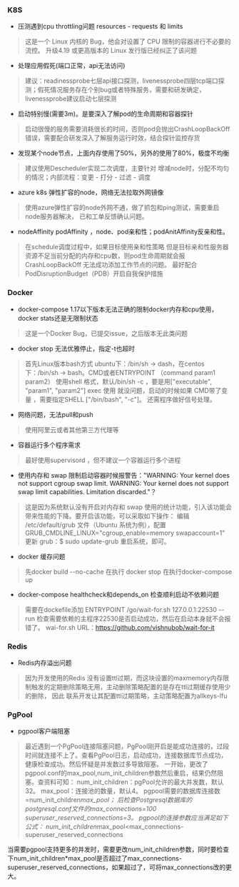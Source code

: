 ### K8S
- 压测遇到cpu throttling问题 resources - requests 和 limits
> 这是一个 Linux 内核的 Bug，他会对设置了 CPU 限制的容器进行不必要的流控。 升级4.19 或更高版本的 Linux 发行版已经纠正了该问题

- 处理应用假死(端口正常，api无法访问)
>建议：readinessprobe七层api接口探测，livenessprobe四层tcp端口探测；假死情况服务存在个别bug或者特殊服务，需要和研发确定，livenessprobe建议启动七层探测

- 启动特别慢(需要3m)。是要深入了解pod的生命周期和容器探针
> 启动很慢的服务需要消耗很长的时间，否则pod会抛出CrashLoopBackOff错误，需要配合研发深入了解服务运行时效，结合探针监控存货

- 发现某个node节点，上面内存使用了50%，另外的使用了80%，极度不均衡
> 建议使用Descheduler实现二次调度，主要针对 增减node时，分配不均匀的情况；内部流程：变更 - 打分 - 过滤 - 调度

- azure k8s  弹性扩容的node，网络无法拉取外网镜像
> 使用azure弹性扩容的node外网不通，做了抓包和ping测试，需要重启node服务器解决， 已和工单反馈确认问题。

- nodeAffinity podAffinity ，node、pod亲和性；podAnitAffinity反亲和性。
> 在schedule调度过程中，如果目标使用亲和性策略 但是目标亲和性服务器资源不足当前分配的内存和cpu数，则pod生命周期就会报CrashLoopBackOff 无法成功添加工作节点的问题。 最好配合PodDisruptionBudget（PDB）开启自我保护措施

### Docker
-  docker-compose  1.17以下版本无法正确的限制docker内存和cpu使用，docker stats还是无限制状态
> 这是一个Docker Bug，已提交issue，之后版本无此类问题

- docker stop 无法优雅停止，指定-t也超时
>首先Linux版本bash方式 ubuntu下：/bin/sh -> dash，在centos下：/bin/sh -> bash。CMD或者ENTRYPOINT （command param1 param2） 使用shell 格式，默认/bin/sh -c ，要是用["executable", "param1", "param2"]   exec 使用 就没问题，启动的时候如果 CMD带了变量 ，需要指定SHELL ["/bin/bash", "-c"]。 还需程序做好信号处理。

- 网络问题，无法pull和push
> 使用阿里云或者其他第三方代理等

- 容器运行多个程序需求
> 最好使用supervisord ，但不建议一个容器运行多个进程

- 使用内存和 swap 限制启动容器时候报警告："WARNING: Your kernel does not support cgroup swap limit. WARNING: Your kernel does not support swap limit capabilities. Limitation discarded."？
> 这是因为系统默认没有开启对内存和 swap 使用的统计功能，引入该功能会带来性能的下降。要开启该功能，可以采取如下操作：
		编辑 /etc/default/grub 文件（Ubuntu 系统为例），配置 GRUB_CMDLINE_LINUX="cgroup_enable=memory swapaccount=1"
		更新 grub：$ sudo update-grub
		重启系统，即可。

-  docker 缓存问题
> 先docker build --no-cache
   在执行 docker stop 在执行docker-compose up

- docker-compose healthcheck和depends_on 检查顺利启动不依赖问题
>需要在dockefile添加 ENTRYPOINT /go/wait-for.sh 127.0.0.1:22530 -- run 
 检查需要依赖的主程序22530是否启动成功，然后在启动本身就不会报错了。
 wai-for.sh URL：https://github.com/vishnubob/wait-for-it
 
### Redis
- Redis内存溢出问题
> 因为开发使用的Redis 没有设置ttl过期，而这块设置的maxmemory内存限制触发的定期删除策略无用，主动删除策略配置的是存在ttl过期缓存使用少的删除， 因此 联系开发让其配置ttl过期策略，主动策略配置为allkeys-lfu

### PgPool
- pgpool客户端阻塞  

>   最近遇到一个PgPool连接阻塞问题，PgPool刚开启是能成功连接的，过段时间就连接不上了。查看PgPool日志，启动成功，连接数据库节点成功，健康检查成功。然后怀疑是并发数过多导致阻塞。
>一开始，更改了pgpool.conf的max_pool,num_init_children参数然后重启，结果仍然阻塞。查资料可知：
>num_init_children：pgPool允许的最大并发数，默认32。
>max_pool：连接池的数量，默认4。
>pgpool需要的数据库连接数=num_init_children*max_pool；
>后检查Postgresql数据库的postgresql.conf文件的max_connections=100
>superuser_reserved_connections=3。
>pgpool的连接参数应当满足如下公式：
>num_init_children*max_pool<max_connections-superuser_reserved_connections

当需要pgpool支持更多的并发时，需要更改num_init_children参数，同时要检查下num_init_children*max_pool是否超过了max_connections-superuser_reserved_connections，如果超过了，可将max_connections改的更大。
